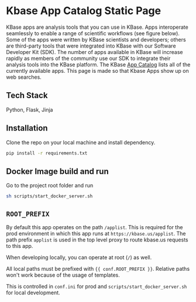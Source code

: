 # Kbase App Catalog Static Page

KBase apps are analysis tools that you can use in KBase. Apps interoperate seamlessly to enable a range of scientific workflows (see figure below). Some of the apps were written by KBase scientists and developers; others are third-party tools that were integrated into KBase with our Software Developer Kit (SDK). The number of apps available in KBase will increase rapidly as members of the community use our SDK to integrate their analysis tools into the KBase platform.
The KBase [App Catalog](https://narrative.kbase.us/#appcatalog) lists all of the currently available apps.
This page is made so that Kbase Apps show up on web searches.

## Tech Stack

Python, Flask, Jinja

## Installation

Clone the repo on your local machine and install dependency.

```bash
pip install -r requirements.txt
```

## Docker Image build and run

Go to the project root folder and run

```bash
sh scripts/start_docker_server.sh
```

## `ROOT_PREFIX`

By default this app operates on the path `/applist`. This is required for the prod environment in which this app runs at `https://kbase.us/applist`. The path prefix `applist` is used in the top level proxy to route kbase.us requests to this app.

When developing locally, you can operate at root (`/`) as well. 

All local paths must be prefixed with `{{ conf.ROOT_PREFIX }}`. Relative paths won't work because of the usage of templates.

This is controlled in `conf.ini` for prod and `scripts/start_docker_server.sh` for local development.
